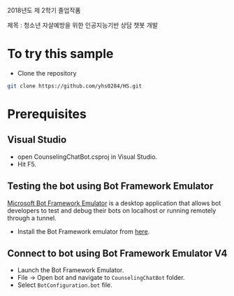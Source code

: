 ﻿2018년도 제 2학기 졸업작품

  제목 : 청소년 자살예방을 위한 인공지능기반 상담 챗봇 개발


# To try this sample
- Clone the repository
```bash
git clone https://github.com/yhs0284/HS.git
```

# Prerequisites
## Visual Studio
- open CounselingChatBot.csproj in Visual Studio.
- Hit F5.


## Testing the bot using Bot Framework Emulator
[Microsoft Bot Framework Emulator](https://github.com/microsoft/botframework-emulator) is a desktop application that allows bot 
developers to test and debug their bots on localhost or running remotely through a tunnel.
- Install the Bot Framework emulator from [here](https://aka.ms/botframeworkemulator).

## Connect to bot using Bot Framework Emulator **V4**
- Launch the Bot Framework Emulator.
- File -> Open bot and navigate to `CounselingChatBot` folder.
- Select `BotConfiguration.bot` file.